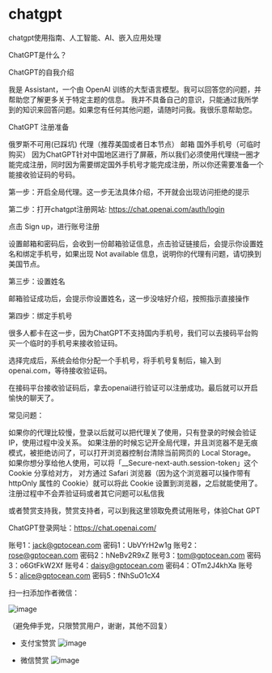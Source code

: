 # chatgpt
chatgpt使用指南、人工智能、AI、嵌入应用处理

ChatGPT是什么？

ChatGPT的自我介绍

我是 Assistant，一个由 OpenAI 训练的大型语言模型。我可以回答您的问题，并帮助您了解更多关于特定主题的信息。
我并不具备自己的意识，只能通过我所学到的知识来回答问题。如果您有任何其他问题，请随时问我。我很乐意帮助您。

ChatGPT 注册准备

俄罗斯不可用(已踩坑)
代理（推荐美国或者日本节点）
邮箱
国外手机号（可临时购买）
因为ChatGPT针对中国地区进行了屏蔽，所以我们必须使用代理绕一圈才能完成注册，同时因为需要绑定国外手机号才能完成注册，所以你还需要准备一个能接收验证码的号码。

第一步：开启全局代理。这一步无法具体介绍，不开就会出现访问拒绝的提示


第二步：打开chatgpt注册网站: https://chat.openai.com/auth/login

点击 Sign up，进行账号注册

设置邮箱和密码后，会收到一份邮箱验证信息，点击验证链接后，会提示你设置姓名和绑定手机号，如果出现 Not available 信息，说明你的代理有问题，请切换到美国节点。

第三步：设置姓名

邮箱验证成功后，会提示你设置姓名，这一步没啥好介绍，按照指示直接操作

第四步：绑定手机号

很多人都卡在这一步，因为ChatGPT不支持国内手机号，我们可以去接码平台购买一个临时的手机号来接收验证码。


选择完成后，系统会给你分配一个手机号，将手机号复制后，输入到 openai.com，等待接收验证码。

在接码平台接收验证码后，拿去openai进行验证可以注册成功。最后就可以开启愉快的聊天了。

常见问题：

如果你的代理比较慢，登录以后就可以把代理关了使用，只有登录的时候会验证 IP，使用过程中没关系。
如果注册的时候忘记开全局代理，并且浏览器不是无痕模式，被拒绝访问了，可以打开浏览器控制台清除当前网页的 Local Storage。
如果你想分享给他人使用，可以将「__Secure-next-auth.session-token」这个 Cookie 分享给对方，
对方通过 Safari 浏览器（因为这个浏览器可以操作带有 httpOnly 属性的 Cookie）就可以将此 Cookie 设置到浏览器，之后就能使用了。
注册过程中不会弄验证码或者其它问题可以私信我

或者赞赏支持我，赞赏支持者，可以到我这里领取免费试用账号，体验Chat GPT

ChatGPT登录网址：https://chat.openai.com/

账号1：jack@gptocean.com
密码1：UbVYrH2w1g
账号2：rose@gptocean.com
密码2：hNeBv2R9xZ
账号3：tom@gptocean.com
密码3：o6GtFkW2Xf
账号4：daisy@gptocean.com
密码4：OTm2J4khXa
账号5：alice@gptocean.com
密码5：fNhSuO1cX4


扫一扫添加作者微信：

![image](https://upload-images.jianshu.io/upload_images/2469080-9e5b72a12caf99f8.png)

（避免伸手党，只限赞赏用户，谢谢，其他不回复）
* 支付宝赞赏
![image](https://upload-images.jianshu.io/upload_images/2469080-1cd54bd8fa66538b.png)

* 微信赞赏
![image](https://upload-images.jianshu.io/upload_images/2469080-b8742c3f87b3b3c3.png)


